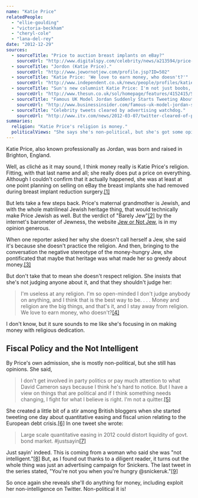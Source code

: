 ```yaml
---
name: "Katie Price"
relatedPeople:
  - "ellie-goulding"
  - "victoria-beckham"
  - "cheryl-cole"
  - "lana-del-rey"
date: "2012-12-29"
sources:
  - sourceTitle: "Price to auction breast implants on eBay?"
    sourceUrl: "http://www.digitalspy.com/celebrity/news/a213594/price-to-auction-breast-implants-on-ebay.html"
  - sourceTitle: "Jordon (Katie Price)."
    sourceUrl: "http://www.jewornotjew.com/profile.jsp?ID=502"
  - sourceTitle: "Katie Price: 'We love to earn money, who doesn't?'"
    sourceUrl: "http://www.independent.co.uk/news/people/profiles/katie-price-we-love-to-earn-money-who-doesnt-955318.html"
  - sourceTitle: "Sun's new columnist Katie Price: I'm not just boobs, lashes and fake tan."
    sourceUrl: "http://www.thesun.co.uk/sol/homepage/features/4152415/Suns-new-columnist-Katie-Price-Im-not-just-boobs-lashes-and-fake-tan.html"
  - sourceTitle: "Famous UK Model Jordan Suddenly Starts Tweeting About The Eurozone Crisis And Quantitative Easing."
    sourceUrl: "http://www.businessinsider.com/famous-uk-model-jordan-suddenly-starts-tweeting-about-the-eurozone-crisis-and-quantitative-easing-2012-1"
  - sourceTitle: "Celebrity tweets cleared by advertising watchdog."
    sourceUrl: "http://www.itv.com/news/2012-03-07/twitter-cleared-of-phony-celebrity-tweets/"
summaries:
  religion: "Katie Price's religion is money."
  politicalViews: "She says she's non-political, but she's got some opinions."
---
```


Katie Price, also known professionally as Jordan, was born and raised in Brighton, England.

Well, as cliché as it may sound, I think money really is Katie Price's religion. Fitting, with that last name and all; she really does put a price on everything. Although I couldn't confirm that it actually happened, she was at least at one point planning on selling on eBay the breast implants she had removed during breast implant reduction surgery.<a class="source-citation" href="#http%3A%2F%2Fwww.digitalspy.com%2Fcelebrity%2Fnews%2Fa213594%2Fprice-to-auction-breast-implants-on-ebay.html" title="Price to auction breast implants on eBay?">[1]</a>

But lets take a few steps back. Price's maternal grandmother is Jewish, and with the whole matrilineal Jewish heritage thing, that would technically make Price Jewish as well. But the verdict of "Barely Jew"<a class="source-citation" href="#http%3A%2F%2Fwww.jewornotjew.com%2Fprofile.jsp%3FID%3D502" title="Jordon (Katie Price).">[2]</a> by the internet's barometer of Jewness, the website [Jew or Not Jew](http://www.jewornotjew.com/index.jsp), is in my opinion generous.

When one reporter asked her why she doesn't call herself a Jew, she said it's because she doesn't practice the religion. And then, bringing to the conversation the negative stereotype of the money-hungry Jew, she pontificated that maybe that heritage was what made her so greedy about money.<a class="source-citation" href="#http%3A%2F%2Fwww.independent.co.uk%2Fnews%2Fpeople%2Fprofiles%2Fkatie-price-we-love-to-earn-money-who-doesnt-955318.html" title="Katie Price: &apos;We love to earn money, who doesn&apos;t?&apos;">[3]</a>

But don't take that to mean she doesn't respect religion. She insists that she's not judging anyone about it, and that they shouldn't judge her:

>I'm useless at any religion. I'm so open-minded I don't judge anybody on anything, and I think that is the best way to be. . . . Money and religion are the big things, and that's it, and I stay away from religion. We love to earn money, who doesn't?<a class="source-citation" href="#http%3A%2F%2Fwww.independent.co.uk%2Fnews%2Fpeople%2Fprofiles%2Fkatie-price-we-love-to-earn-money-who-doesnt-955318.html" title="Katie Price: &apos;We love to earn money, who doesn&apos;t?&apos;">[4]</a>

I don't know, but it sure sounds to me like she's focusing in on making money with religious dedication.


## Fiscal Policy and the Not Intelligent

By Price's own admission, she is mostly non-political, but she still has opinions. She said,

>I don't get involved in party politics or pay much attention to what David Cameron says because I think he's hard to notice. But I have a view on things that are political and if I think something needs changing, I fight for what I believe is right. I'm not a quitter.<a class="source-citation" href="#http%3A%2F%2Fwww.thesun.co.uk%2Fsol%2Fhomepage%2Ffeatures%2F4152415%2FSuns-new-columnist-Katie-Price-Im-not-just-boobs-lashes-and-fake-tan.html" title="Sun&apos;s new columnist Katie Price: I&apos;m not just boobs, lashes and fake tan.">[5]</a>

She created a little bit of a stir among British bloggers when she started tweeting one day about quantitative easing and fiscal union relating to the European debt crisis.<a class="source-citation" href="#http%3A%2F%2Fwww.businessinsider.com%2Ffamous-uk-model-jordan-suddenly-starts-tweeting-about-the-eurozone-crisis-and-quantitative-easing-2012-1" title="Famous UK Model Jordan Suddenly Starts Tweeting About The Eurozone Crisis And Quantitative Easing.">[6]</a> In one tweet she wrote:

>Large scale quantitative easing in 2012 could distort liquidity of govt. bond market. #justsayin<a class="source-citation" href="#http%3A%2F%2Fwww.businessinsider.com%2Ffamous-uk-model-jordan-suddenly-starts-tweeting-about-the-eurozone-crisis-and-quantitative-easing-2012-1" title="Famous UK Model Jordan Suddenly Starts Tweeting About The Eurozone Crisis And Quantitative Easing.">[7]</a>

Just sayin' indeed. This is coming from a woman who said she was "not intelligent."<a class="source-citation" href="#http%3A%2F%2Fwww.thesun.co.uk%2Fsol%2Fhomepage%2Ffeatures%2F4152415%2FSuns-new-columnist-Katie-Price-Im-not-just-boobs-lashes-and-fake-tan.html" title="Sun&apos;s new columnist Katie Price: I&apos;m not just boobs, lashes and fake tan.">[8]</a> But, as I found out thanks to a diligent reader, it turns out the whole thing was just an advertising campaign for Snickers. The last tweet in the series stated, "You're not you when you're hungry @snickeruk."<a class="source-citation" href="#http%3A%2F%2Fwww.itv.com%2Fnews%2F2012-03-07%2Ftwitter-cleared-of-phony-celebrity-tweets%2F" title="Celebrity tweets cleared by advertising watchdog.">[9]</a>

So once again she reveals she'll do anything for money, including exploit her non-intelligence on Twitter. Non-political it is!
